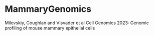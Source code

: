 # MammaryGenomics
Milevskiy, Coughlan and Visvader et al Cell Genomics 2023: Genomic profiling of mouse mammary epithelial cells
